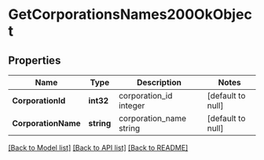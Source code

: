 # GetCorporationsNames200OkObject

## Properties
Name | Type | Description | Notes
------------ | ------------- | ------------- | -------------
**CorporationId** | **int32** | corporation_id integer | [default to null]
**CorporationName** | **string** | corporation_name string | [default to null]

[[Back to Model list]](../README.md#documentation-for-models) [[Back to API list]](../README.md#documentation-for-api-endpoints) [[Back to README]](../README.md)


